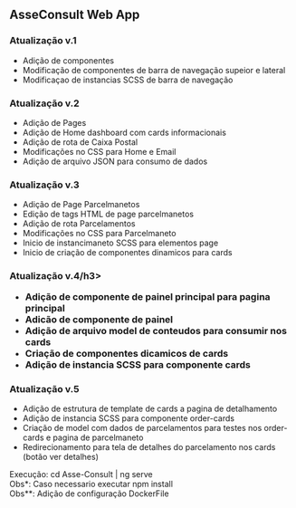 <div>
    <h2>AsseConsult Web App</h2>
    <h3>Atualização v.1</h3>
    <ul>
        <li>
            Adição de componentes
        </li>
        <li>
            Modificação de componentes de barra de navegação supeior e lateral
        </li>
        <li>
            Modificaçao de instancias SCSS de barra de navegação
        </li>
    </ul>
    <h3>Atualização v.2</h3>
    <ul>
        <li>
            Adição de Pages
        </li>
        <li>
            Adição de Home dashboard com cards informacionais
        </li>
        <li>
            Adição de rota de Caixa Postal
        </li>
        <li>
            Modificações no CSS para Home e Email
        </li>
        <li>
            Adição de arquivo JSON para consumo de dados
        </li>
    </ul>
    <h3>Atualização v.3</h3>
    <ul>
        <li>
            Adição de Page Parcelmanetos
        </li>
        <li>
            Edição de tags HTML de page parcelmanetos
        </li>
        <li>
            Adição de rota Parcelamentos
        </li>
        <li>
            Modificações no CSS para Parcelmaneto
        </li>
        <li>
            Inicio de instancimaneto SCSS para elementos page
        </li>
        <li>
            Inicio de criação de componentes dinamicos para cards
        </li>
    </ul>
      <h3>Atualização v.4/h3>
    <ul>
        <li>
            Adição de componente de painel principal para pagina principal
        </li>
        <li>
            Adicão de componente de painel
        </li>
         <li>
           Adição de arquivo model de conteudos para consumir nos cards
        </li>
        <li>
            Criação de componentes dicamicos de cards
        </li>
        <li>
            Adição de instancia SCSS para componente cards
        </li>
    </ul>
    <h3>Atualização v.5</h3>
    <ul>
        <li>
            Adição de estrutura de template de cards a pagina de detalhamento
        </li>
        <li>
            Adição de instancia SCSS para componente order-cards
        </li>
        <li>
           Criação de model com dados de parcelamentos para testes nos order-cards e pagina de parcelmaneto
        </li>
        <li>
            Redirecionamento para tela de detalhes do parcelamento nos cards (botão ver detalhes)
        </li>
    </ul>
    <div>
        <span>Execução: cd Asse-Consult | ng serve</span><br>
        <span>Obs*: Caso necessario executar npm install</span><br>
        <span>Obs**: Adição de configuração DockerFile</span> 
    </div>
</div>